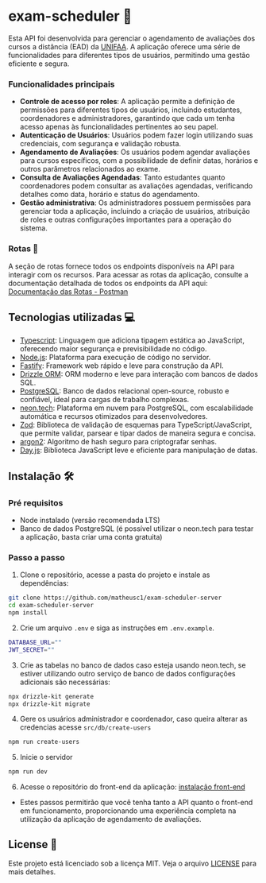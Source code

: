 # exam-scheduler 📅

Esta API foi desenvolvida para gerenciar o agendamento de avaliações dos cursos a distância (EAD) da [UNIFAA](https://www.unifaa.edu.br/). A aplicação oferece uma série de funcionalidades para diferentes tipos de usuários, permitindo uma gestão eficiente e segura.

### Funcionalidades principais

- **Controle de acesso por roles**: A aplicação permite a definição de permissões para diferentes tipos de usuários, incluindo estudantes, coordenadores e administradores, garantindo que cada um tenha acesso apenas às funcionalidades pertinentes ao seu papel.
- **Autenticação de Usuários**: Usuários podem fazer login utilizando suas credenciais, com segurança e validação robusta.
- **Agendamento de Avaliações**: Os usuários podem agendar avaliações para cursos específicos, com a possibilidade de definir datas, horários e outros parâmetros relacionados ao exame.
- **Consulta de Avaliações Agendadas**: Tanto estudantes quanto coordenadores podem consultar as avaliações agendadas, verificando detalhes como data, horário e status do agendamento.
- **Gestão administrativa**: Os administradores possuem permissões para gerenciar toda a aplicação, incluindo a criação de usuários, atribuição de roles e outras configurações importantes para a operação do sistema.

### Rotas 🔀

A seção de rotas fornece todos os endpoints disponíveis na API para interagir com os recursos. Para acessar as rotas da aplicação, consulte a documentação detalhada de todos os endpoints da API aqui: [Documentação das Rotas - Postman](https://documenter.getpostman.com/view/31836170/2sAY545doe#6389d384-681e-444a-959f-bafc3ad03f80)

## Tecnologias utilizadas 💻

- [Typescript](https://www.typescriptlang.org/): Linguagem que adiciona tipagem estática ao JavaScript, oferecendo maior segurança e previsibilidade no código.
- [Node.js](https://nodejs.org/en): Plataforma para execução de código no servidor.
- [Fastify](https://fastify.dev/): Framework web rápido e leve para construção da API.
- [Drizzle ORM](https://orm.drizzle.team/): ORM moderno e leve para interação com bancos de dados SQL.
- [PostgreSQL](https://www.postgresql.org/): Banco de dados relacional open-source, robusto e confiável, ideal para cargas de trabalho complexas.
- [neon.tech](https://neon.tech/): Plataforma em nuvem para PostgreSQL, com escalabilidade automática e recursos otimizados para desenvolvedores.
- [Zod](https://zod.dev/): Biblioteca de validação de esquemas para TypeScript/JavaScript, que permite validar, parsear e tipar dados de maneira segura e concisa.
- [argon2](https://github.com/ranisalt/node-argon2): Algoritmo de hash seguro para criptografar senhas.
- [Day.js](https://day.js.org/): Biblioteca JavaScript leve e eficiente para manipulação de datas.

## Instalação 🛠️

### Pré requisitos
- Node instalado (versão recomendada LTS)
- Banco de dados PostgreSQL (é possível utilizar o neon.tech para testar a aplicação, basta criar uma conta gratuita)

### Passo a passo
1. Clone o repositório, acesse a pasta do projeto e instale as dependências:

```sh
git clone https://github.com/matheusc1/exam-scheduler-server
cd exam-scheduler-server
npm install
```
2. Crie um arquivo `.env` e siga as instruções em `.env.example`.

```sh
DATABASE_URL=""
JWT_SECRET=""
```

3. Crie as tabelas no banco de dados caso esteja usando neon.tech, se estiver utilizando outro serviço de banco de dados configurações adicionais são necessárias:

```sh
npx drizzle-kit generate
npx drizzle-kit migrate
```

4. Gere os usuários administrador e coordenador, caso queira alterar as credencias acesse `src/db/create-users`

```sh
npm run create-users
```

5. Inicie o servidor

```sh
npm run dev
```

6. Acesse o repositório do front-end da aplicação: [instalação front-end](https://github.com/matheusc1/unifaa-exam-scheduler)  

- Estes passos permitirão que você tenha tanto a API quanto o front-end em funcionamento, proporcionando uma experiência completa na utilização da aplicação de agendamento de avaliações.

## License 🧾
Este projeto está licenciado sob a licença MIT. Veja o arquivo [LICENSE](LICENSE) para mais detalhes.
